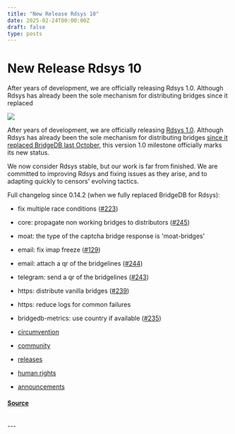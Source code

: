 ```yaml
---
title: "New Release Rdsys 10"
date: 2025-02-24T00:00:00Z
draft: false
type: posts
---
```

# New Release Rdsys 10





 After years of development, we are officially releasing Rdsys 1.0. Although Rdsys has already been the sole mechanism for distributing bridges since it replaced

  ![](https://blog.torproject.org/new-release-rdsys-1-0/lead.png)

After years of development, we are officially releasing [Rdsys 1.0](https://gitlab.torproject.org/tpo/anti-censorship/rdsys/). Although Rdsys has already been the sole mechanism for distributing bridges [since it replaced BridgeDB last October](https://blog.torproject.org/making-connections-from-bridgedb-to-rdsys/), this version 1.0 milestone officially marks its new status.

We now consider Rdsys stable, but our work is far from finished. We are committed to improving Rdsys and fixing issues as they arise, and to adapting quickly to censors' evolving tactics.

Full changelog since 0.14.2 (when we fully replaced BridgeDB for Rdsys):

-   fix multiple race conditions ([#223](https://gitlab.torproject.org/tpo/anti-censorship/rdsys/-/issues/223))
-   core: propagate non working bridges to distributors ([#245](https://gitlab.torproject.org/tpo/anti-censorship/rdsys/-/issues/245))
-   moat: the type of the captcha bridge response is 'moat-bridges'
-   email: fix imap freeze ([#129](https://gitlab.torproject.org/tpo/anti-censorship/rdsys/-/issues/129))
-   email: attach a qr of the bridgelines ([#244](https://gitlab.torproject.org/tpo/anti-censorship/rdsys/-/issues/244))
-   telegram: send a qr of the bridgelines ([#243](https://gitlab.torproject.org/tpo/anti-censorship/rdsys/-/issues/243))
-   https: distribute vanilla bridges ([#239](https://gitlab.torproject.org/tpo/anti-censorship/rdsys/-/issues/239))
-   https: reduce logs for common failures
-   bridgedb-metrics: use country if available ([#235](https://gitlab.torproject.org/tpo/anti-censorship/rdsys/-/issues/235))

-   [circumvention](https://blog.torproject.org/category/circumvention)
-   [community](https://blog.torproject.org/category/community)
-   [releases](https://blog.torproject.org/category/releases)
-   [human rights](https://blog.torproject.org/category/human-rights)
-   [announcements](https://blog.torproject.org/category/announcements)

#### [Source](https://blog.torproject.org/new-release-rdsys-1-0/)

<br/>
---
